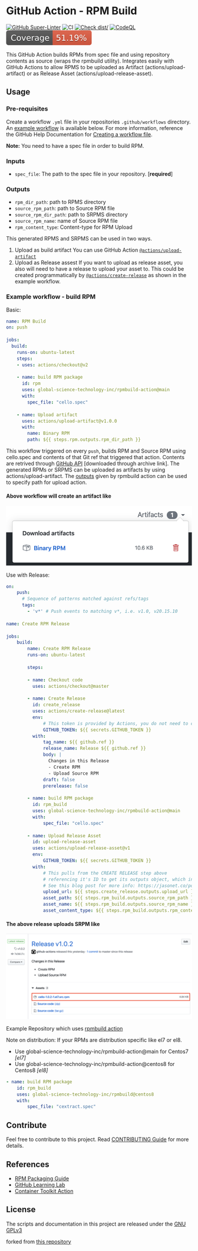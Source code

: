# GitHub Action - RPM Build

[![GitHub Super-Linter](https://github.com/global-science-technology-inc/rpmbuild-action/actions/workflows/linter.yml/badge.svg)](https://github.com/super-linter/super-linter)
![CI](https://github.com/global-science-technology-inc/rpmbuild-action/actions/workflows/ci.yml/badge.svg)
[![Check dist/](https://github.com/global-science-technology-inc/rpmbuild-action/actions/workflows/check-dist.yml/badge.svg)](https://github.com/global-science-technology-inc/rpmbuild-action/actions/workflows/check-dist.yml)
[![CodeQL](https://github.com/global-science-technology-inc/rpmbuild-action/actions/workflows/codeql-analysis.yml/badge.svg)](https://github.com/global-science-technology-inc/rpmbuild-action/actions/workflows/codeql-analysis.yml)
[![Coverage](./badges/coverage.svg)](./badges/coverage.svg)

This GitHub Action builds RPMs from spec file and using repository contents as source (wraps the rpmbuild utility).
Integrates easily with GitHub Actions to allow RPMS to be uploaded as Artifact (actions/upload-artifact) or as Release Asset (actions/upload-release-asset).

## Usage

### Pre-requisites

Create a workflow `.yml` file in your repositories `.github/workflows` directory.
An [example workflow](#example-workflow---build-rpm) is available below.
For more information, reference the GitHub Help Documentation for [Creating a workflow file](https://help.github.com/en/articles/configuring-a-workflow#creating-a-workflow-file).

**Note:** You need to have a spec file in order to build RPM.

### Inputs

- `spec_file`: The path to the spec file in your repository. [**required**]

### Outputs

- `rpm_dir_path`: path to RPMS directory
- `source_rpm_path`: path to Source RPM file
- `source_rpm_dir_path`: path to  SRPMS directory
- `source_rpm_name`: name of Source RPM file
- `rpm_content_type`: Content-type for RPM Upload

This generated RPMS and SRPMS can be used in two ways.

1. Upload as build artifact
    You can use GitHub Action [`@actions/upload-artifact`](https://www.github.com/actions/upload-artifact)
1. Upload as Release assest
    If you want to upload as release asset, you also will need to have a release to upload your asset to.
    This could be created programmatically by [`@actions/create-release`](https://www.github.com/actions/create-release) as shown in the example workflow.

### Example workflow - build RPM

Basic:

```yaml
name: RPM Build
on: push

jobs:
  build:
    runs-on: ubuntu-latest
    steps:
    - uses: actions/checkout@v2

    - name: build RPM package
      id: rpm
      uses: global-science-technology-inc/rpmbuild-action@main
      with:
        spec_file: "cello.spec"

    - name: Upload artifact
      uses: actions/upload-artifact@v1.0.0
      with:
        name: Binary RPM
        path: ${{ steps.rpm.outputs.rpm_dir_path }}
```

This workflow triggered on every `push`, builds RPM and Source RPM using cello.spec and contents of that Git ref that triggered that action.
Contents are retrived through [GitHub API](https://developer.github.com/v3/repos/contents/#get-archive-link) [downloaded through archive link].
The generated RPMs or SRPMS can be uploaded as artifacts by using actions/upload-artifact.
The [outputs](#outputs) given by rpmbuild action can be used to specify path for upload action.

#### Above workflow will create an artifact like

![artifact_image](assets/upload_artifacts.png)

Use with Release:

```yaml
on:
    push:
      # Sequence of patterns matched against refs/tags
      tags:
        - 'v*' # Push events to matching v*, i.e. v1.0, v20.15.10

name: Create RPM Release

jobs:
    build:
        name: Create RPM Release
        runs-on: ubuntu-latest

        steps:

        - name: Checkout code
          uses: actions/checkout@master

        - name: Create Release
          id: create_release
          uses: actions/create-release@latest
          env:
              # This token is provided by Actions, you do not need to create your own token
              GITHUB_TOKEN: ${{ secrets.GITHUB_TOKEN }}
          with:
              tag_name: ${{ github.ref }}
              release_name: Release ${{ github.ref }}
              body: |
                Changes in this Release
                - Create RPM
                - Upload Source RPM
              draft: false
              prerelease: false

        - name: build RPM package
          id: rpm_build
          uses: global-science-technology-inc/rpmbuild-action@main
          with:
              spec_file: "cello.spec"

        - name: Upload Release Asset
          id: upload-release-asset
          uses: actions/upload-release-asset@v1
          env:
              GITHUB_TOKEN: ${{ secrets.GITHUB_TOKEN }}
          with:
              # This pulls from the CREATE RELEASE step above
              # referencing it's ID to get its outputs object, which include a `upload_url`.
              # See this blog post for more info: https://jasonet.co/posts/new-features-of-github-actions/#passing-data-to-future-steps
              upload_url: ${{ steps.create_release.outputs.upload_url }}
              asset_path: ${{ steps.rpm_build.outputs.source_rpm_path }}
              asset_name: ${{ steps.rpm_build.outputs.source_rpm_name }}
              asset_content_type: ${{ steps.rpm_build.outputs.rpm_content_type }}
```

#### The above release uploads SRPM like

![artifact_image](assets/upload_release_asset.png)

Example Repository which uses [rpmbuild action](https://github.com/global-science-technology-inc/cextract)

Note on distribution:
If your RPMs are distribution specific like el7 or el8.

- Use global-science-technology-inc/rpmbuild-action@main for Centos7 *[el7]*
- Use global-science-technology-inc/rpmbuild-action@centos8 for Centos8 *[el8]*

```yaml
- name: build RPM package
    id: rpm_build
    uses: global-science-technology-inc/rpmbuild@centos8
    with:
        spec_file: "cextract.spec"
```

## Contribute

Feel free to contribute to this project. Read [CONTRIBUTING Guide](CONTRIBUTING.md) for more details.

## References

- [RPM Packaging Guide](https://rpm-packaging-guide.github.io/)
- [GitHub Learning Lab](https://lab.github.com/)
- [Container Toolkit Action](https://github.com/actions/container-toolkit-action)

## License

The scripts and documentation in this project are released under the [GNU GPLv3](LICENSE)

forked from [this repository](https://github.com/naveenrajm7/rpmbuild)
